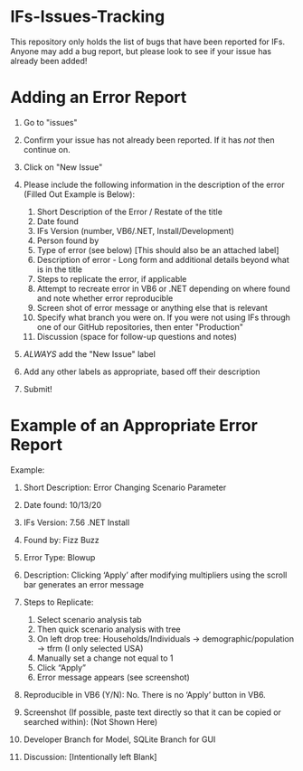 # IFs-Issues-Tracking
This repository only holds the list of bugs that have been reported for IFs. Anyone may add a bug report, but please look to see if your issue has already been added!

# Adding an Error Report
1. Go to "issues"
2. Confirm your issue has not already been reported. If it has *not* then continue on.
3. Click on "New Issue"
4. Please include the following information in the description of the error (Filled Out Example is Below):
    1)	Short Description of the Error / Restate of the title
    2)	Date found 
    3)	IFs Version (number, VB6/.NET, Install/Development)
    4)	Person found by
    5)	Type of error (see below) [This should also be an attached label]
    6)	Description of error - Long form and additional details beyond what is in the title
    7)	Steps to replicate the error, if applicable 
    8)	Attempt to recreate error in VB6 or .NET depending on where found and note whether error reproducible
    9)	Screen shot of error message or anything else that is relevant
    10) Specify what branch you were on. If you were not using IFs through one of our GitHub repositories, then enter "Production"
    11)	Discussion (space for follow-up questions and notes)

4. *ALWAYS* add the "New Issue" label
5. Add any other labels as appropriate, based off their description
6. Submit!

# Example of an Appropriate Error Report

Example:
1.	Short Description: Error Changing Scenario Parameter

2.	Date found: 10/13/20

3.	IFs Version: 7.56 .NET Install 

4.	Found by: Fizz Buzz

5.	Error Type: Blowup

6.	Description: Clicking ‘Apply’ after modifying multipliers using the scroll bar generates an error message 

7.	Steps to Replicate: 
      1)	Select scenario analysis tab
      2)	Then quick scenario analysis with tree
      3)	On left drop tree: Households/Individuals -> demographic/population -> tfrm (I only selected USA)
      4)	Manually set a change not equal to 1
      5)	Click “Apply”
      6)	Error message appears (see screenshot)

8.	Reproducible in VB6 (Y/N): No. There is no ‘Apply’ button in VB6. 

9.	Screenshot (If possible, paste text directly so that it can be copied or searched within): (Not Shown Here)

10.  Developer Branch for Model, SQLite Branch for GUI

11.  Discussion: [Intentionally left Blank]

